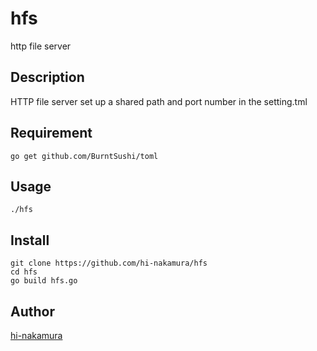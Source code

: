 hfs
===
http file server

## Description

HTTP file server
set up a shared path and port number in the setting.tml

## Requirement

    go get github.com/BurntSushi/toml

## Usage

    ./hfs

## Install

    git clone https://github.com/hi-nakamura/hfs
    cd hfs
    go build hfs.go

## Author

[hi-nakamura](https://github.com/hi-nakamura)
